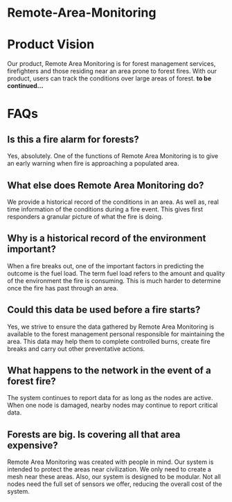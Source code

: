 # Remote-Area-Monitoring

# Product Vision
Our product, Remote Area Monitoring is for forest management services, firefighters and those residing near an area 
prone to forest fires. With our product, users can track the conditions over large areas of forest. 
**to be continued...**

# FAQs
## Is this a fire alarm for forests?
Yes, absolutely. One of the functions of Remote Area Monitoring is to give an early warning when fire is approaching a 
populated area. 
## What else does Remote Area Monitoring do?
We provide a historical record of the conditions in an area. As well as, real time information of the conditions during 
a fire event. This gives first responders a granular picture of what the fire is doing.
## Why is a historical record of the environment important?
When a fire breaks out, one of the important factors in predicting the outcome is the fuel load. The term fuel load 
refers to the amount and quality of the environment the fire is consuming. This is much harder to determine once the 
fire has past through an area.
## Could this data be used before a fire starts?
Yes, we strive to ensure the data gathered by Remote Area Monitoring is available to the forest management personal 
responsible for maintaining the area. This data may help them to complete controlled burns, create fire breaks and carry 
out other preventative actions.
## What happens to the network in the event of a forest fire?
The system continues to report data for as long as the nodes are active. When one node is damaged, nearby nodes may 
continue to report critical data.
## Forests are big. Is covering all that area expensive?
Remote Area Monitoring was created with people in mind. Our system is intended to protect the areas near 
civilization. We only need to create a mesh near these areas. Also, our system is designed to be modular. Not all nodes 
need the full set of sensors we offer, reducing the overall cost of the system.
